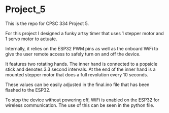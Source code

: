 # Project_5
This is the repo for CPSC 334 Project 5.

For this project I designed a funky artsy timer that uses 1 stepper motor and 1 servo motor to actuate.

Internally, it relies on the ESP32 PWM pins as well as the onboard WiFi to give the user remote access to safely turn on and off the device.

It features two rotating hands. The inner hand is connected to a popsicle stick and denotes 3.3 second intervals. At the end of the inner hand is a mounted stepper motor that does a full revolution every 10 seconds.

These values can be easily adjusted in the final.ino file that has been flashed to the ESP32.

To stop the device without powering off, WiFi is enabled on the ESP32 for wireless communication. The use of this can be seen in the python file.
